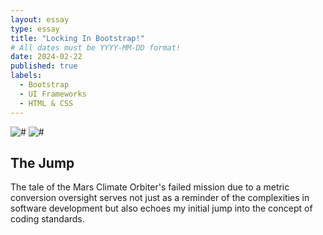 ```yaml
---
layout: essay
type: essay
title: "Locking In Bootstrap!"
# All dates must be YYYY-MM-DD format!
date: 2024-02-22
published: true
labels:
  - Bootstrap
  - UI Frameworks
  - HTML & CSS
---
```

 <!-- <img width="500px" class="rounded float-start pe-4" src="../img/hickam-screenshot.png"> 
 <img width="500px" class="rounded float-start pe-4" src="../img/hickam-mine-screenshot.png"> -->

 <img src="img/hickam-screenshot.png" class="rounded float-start" alt="#">
<img src="img/hickam-mine-screenshot.png" class="rounded float-end" alt="#">


## The Jump

The tale of the Mars Climate Orbiter's failed mission due to a metric conversion oversight serves not just as a reminder of the complexities in software development but also echoes my initial jump into the concept of coding standards. 
